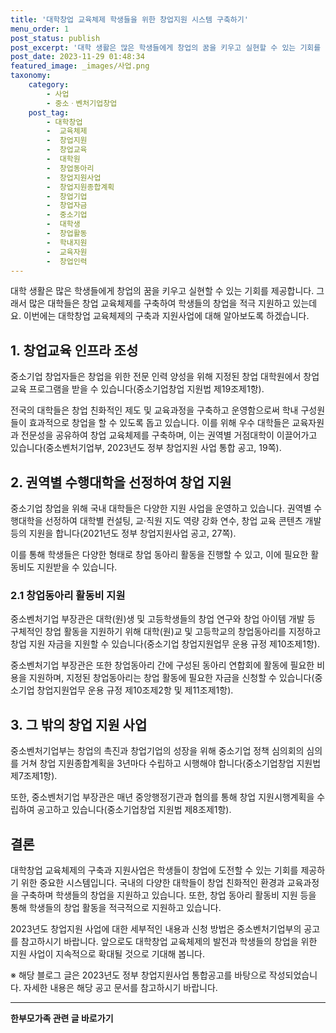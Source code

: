 ```yaml
---
title: '대학창업 교육체제 학생들을 위한 창업지원 시스템 구축하기'
menu_order: 1
post_status: publish
post_excerpt: '대학 생활은 많은 학생들에게 창업의 꿈을 키우고 실현할 수 있는 기회를 제공합니다. 그래서 많은 대학들은 창업 교육체제를 구축하여 학생들의 창업을 적극 지원하고 있는데요. 이번에는 대학창업 교육체제의 구축과 지원사업에 대해 알아보도록 하겠습니다.'
post_date: 2023-11-29 01:48:34
featured_image: _images/사업.png
taxonomy:
    category:
        - 사업
        - 중소ㆍ벤처기업창업
    post_tag:
        - 대학창업
        -  교육체제
        -  창업지원
        -  창업교육
        -  대학원
        -  창업동아리
        -  창업지원사업
        -  창업지원종합계획
        -  창업기업
        -  창업자금
        -  중소기업
        -  대학생
        -  창업활동
        -  학내지원
        -  교육자원
        -  창업인력
---
```



대학 생활은 많은 학생들에게 창업의 꿈을 키우고 실현할 수 있는 기회를 제공합니다. 그래서 많은 대학들은 창업 교육체제를 구축하여 학생들의 창업을 적극 지원하고 있는데요. 이번에는 대학창업 교육체제의 구축과 지원사업에 대해 알아보도록 하겠습니다.

## 1. 창업교육 인프라 조성

중소기업 창업자들은 창업을 위한 전문 인력 양성을 위해 지정된 창업 대학원에서 창업교육 프로그램을 받을 수 있습니다(중소기업창업 지원법 제19조제1항).

전국의 대학들은 창업 친화적인 제도 및 교육과정을 구축하고 운영함으로써 학내 구성원들이 효과적으로 창업을 할 수 있도록 돕고 있습니다. 이를 위해 우수 대학들은 교육자원과 전문성을 공유하여 창업 교육체제를 구축하며, 이는 권역별 거점대학이 이끌어가고 있습니다(중소벤처기업부, 2023년도 정부 창업지원 사업 통합 공고, 19쪽).

## 2. 권역별 수행대학을 선정하여 창업 지원

중소기업 창업을 위해 국내 대학들은 다양한 지원 사업을 운영하고 있습니다. 권역별 수행대학을 선정하여 대학별 컨설팅, 교‧직원 지도 역량 강화 연수, 창업 교육 콘텐츠 개발 등의 지원을 합니다(2021년도 정부 창업지원사업 공고, 27쪽).

이를 통해 학생들은 다양한 형태로 창업 동아리 활동을 진행할 수 있고, 이에 필요한 활동비도 지원받을 수 있습니다.

### 2.1 창업동아리 활동비 지원

중소벤처기업 부장관은 대학(원)생 및 고등학생들의 창업 연구와 창업 아이템 개발 등 구체적인 창업 활동을 지원하기 위해 대학(원)교 및 고등학교의 창업동아리를 지정하고 창업 지원 자금을 지원할 수 있습니다(중소기업 창업지원업무 운용 규정 제10조제1항).

중소벤처기업 부장관은 또한 창업동아리 간에 구성된 동아리 연합회에 활동에 필요한 비용을 지원하며, 지정된 창업동아리는 창업 활동에 필요한 자금을 신청할 수 있습니다(중소기업 창업지원업무 운용 규정 제10조제2항 및 제11조제1항).

## 3. 그 밖의 창업 지원 사업

중소벤처기업부는 창업의 촉진과 창업기업의 성장을 위해 중소기업 정책 심의회의 심의를 거쳐 창업 지원종합계획을 3년마다 수립하고 시행해야 합니다(중소기업창업 지원법 제7조제1항).

또한, 중소벤처기업 부장관은 매년 중앙행정기관과 협의를 통해 창업 지원시행계획을 수립하여 공고하고 있습니다(중소기업창업 지원법 제8조제1항).

## 결론

대학창업 교육체제의 구축과 지원사업은 학생들이 창업에 도전할 수 있는 기회를 제공하기 위한 중요한 시스템입니다. 국내의 다양한 대학들이 창업 친화적인 환경과 교육과정을 구축하며 학생들의 창업을 지원하고 있습니다. 또한, 창업 동아리 활동비 지원 등을 통해 학생들의 창업 활동을 적극적으로 지원하고 있습니다.

2023년도 창업지원 사업에 대한 세부적인 내용과 신청 방법은 중소벤처기업부의 공고를 참고하시기 바랍니다. 앞으로도 대학창업 교육체제의 발전과 학생들의 창업을 위한 지원 사업이 지속적으로 확대될 것으로 기대해 봅니다.

※ 해당 블로그 글은 2023년도 정부 창업지원사업 통합공고를 바탕으로 작성되었습니다. 자세한 내용은 해당 공고 문서를 참고하시기 바랍니다.
<!-- wp:separator -->
<hr class="wp-block-separator has-alpha-channel-opacity"/>
<!-- /wp:separator -->

<!-- wp:group {"backgroundColor":"base","layout":{"type":"constrained"}} -->
<div class="wp-block-group has-base-background-color has-background"><!-- wp:paragraph {"align":"center","fontSize":"medium"} -->
<p class="has-text-align-center has-large-font-size"><strong>한부모가족 관련 글 바로가기</strong></p>
<!-- /wp:paragraph -->


<!-- wp:latest-posts
{"categories":[{"id":23338,"count":19,"description":"","link":"https://uknowlaw.com/category/%ed%95%9c%eb%b6%80%eb%aa%a8%ea%b0%80%ec%a1%b1/","name":"한부모가족","slug":"한부모가족","taxonomy":"category","parent":0,"meta":[],"_links":{"self":[{"href":"https://uknowlaw.com/wp-json/wp/v2/categories/23338"}],"collection":[{"href":"https://uknowlaw.com/wp-json/wp/v2/categories"}],"about":[{"href":"https://uknowlaw.com/wp-json/wp/v2/taxonomies/category"}],"wp:post_type":[{"href":"https://uknowlaw.com/wp-json/wp/v2/posts?categories=23338"}],"curies":[{"name":"wp","href":"https://api.w.org/{rel}","templated":true}]}}],"postsToShow":100,"excerptLength":28,"postLayout":"grid","columns":2,"featuredImageAlign":"left","featuredImageSizeSlug":"large","fontSize":"small"} /--></div>
<!-- /wp:group -->